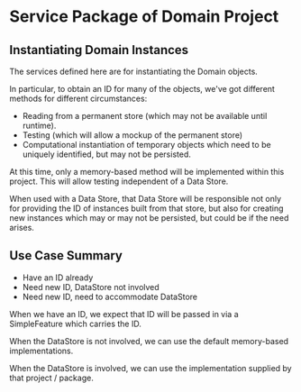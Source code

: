 
Service Package of Domain Project
====
Instantiating Domain Instances
----
The services defined here are for instantiating the Domain objects.

In particular, to obtain an ID for many of the objects, we've got different
methods for different circumstances:

* Reading from a permanent store (which may not be available until runtime).
* Testing (which will allow a mockup of the permanent store)
* Computational instantiation of temporary objects which need to be uniquely
identified, but may not be persisted.

At this time, only a memory-based method will be implemented within this 
project.  This will allow testing independent of a Data Store.

When used with a Data Store, that Data Store will be responsible not only 
for providing the ID of instances built from that store, but also for creating
new instances which may or may not be persisted, but could be if the need 
arises.

Use Case Summary
----
* Have an ID already
* Need new ID, DataStore not involved
* Need new ID, need to accommodate DataStore

When we have an ID, we expect that ID will be passed in via a SimpleFeature 
which carries the ID.

When the DataStore is not involved, we can use the default memory-based
implementations.

When the DataStore is involved, we can use the implementation supplied by
that project / package.